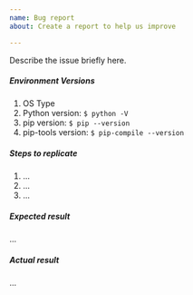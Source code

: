 ```yaml
---
name: Bug report
about: Create a report to help us improve

---
```


Describe the issue briefly here.

##### Environment Versions

1. OS Type
1. Python version: `$ python -V`
1. pip version:  `$ pip --version`
1. pip-tools version: `$ pip-compile --version`

##### Steps to replicate

1. ...
2. ...
3. ...

##### Expected result

...

##### Actual result

...
